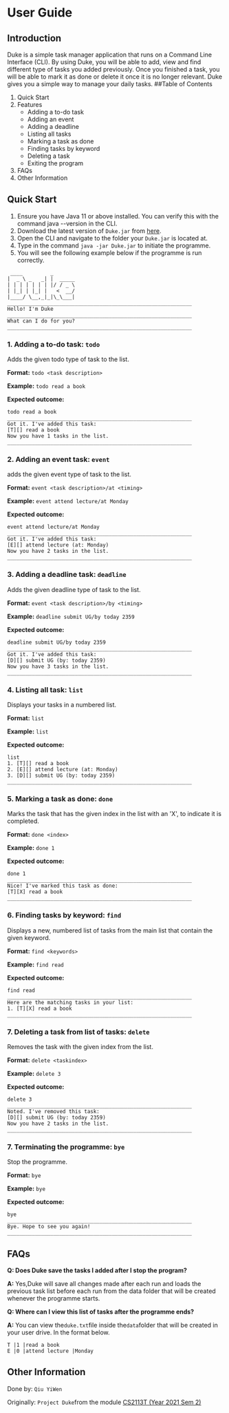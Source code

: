 # User Guide
## Introduction
Duke is a simple task manager application that runs on a Command Line Interface
(CLI). By using Duke, you will be able to add, view and find different type of 
tasks you added previously. Once you finished a task, you will be able to 
mark it as done or delete it once it is no longer relevant.
Duke gives you a simple way to manage your daily tasks.
##Table of Contents
1. Quick Start
2. Features
   * Adding a to-do task
   * Adding an event
   * Adding a deadline
   * Listing all tasks
   * Marking a task as done
   * Finding tasks by keyword
   * Deleting a task
   * Exiting the program
3. FAQs
4. Other Information
## Quick Start
1. Ensure you have Java 11 or above installed. You can verify this with the command java --version in the CLI.
2. Download the latest version of `Duke.jar` from [here](https://github.com/e00426142/ip/releases). 
3. Open the CLI and navigate to the folder your `Duke.jar` is located at.
4. Type in the command `java -jar Duke.jar` to initiate the programme.
5. You will see the following example below if the programme is run correctly.
```
 ____         _        
|  _ \ _   _| |  _____ 
| | | | | | | |/ / _ \
| |_| | |_| |   <  __/
|____/ \__,_|_|\_\___|
____________________________________________________________
Hello! I'm Duke
____________________________________________________________
What can I do for you?
____________________________________________________________
```

### 1. **Adding a to-do task:** `todo`
Adds the given todo type of task to the list.

**Format:** `todo <task description>`

**Example:** `todo read a book`

**Expected outcome:**
```
todo read a book
____________________________________________________________
Got it. I've added this task:
[T][] read a book
Now you have 1 tasks in the list.
____________________________________________________________
```

### 2. **Adding an event task:** `event`
adds the given event type of task to the list.

**Format:** `event <task description>/at <timing>`

**Example:** `event attend lecture/at Monday`

**Expected outcome:**
```
event attend lecture/at Monday
____________________________________________________________
Got it. I've added this task:
[E][] attend lecture (at: Monday)
Now you have 2 tasks in the list.
____________________________________________________________
```

### 3. **Adding a deadline task:** `deadline`
Adds the given deadline type of task to the list.

**Format:** `event <task description>/by <timing>`

**Example:** `deadline submit UG/by today 2359`

**Expected outcome:**
```
deadline submit UG/by today 2359
____________________________________________________________
Got it. I've added this task:
[D][] submit UG (by: today 2359)
Now you have 3 tasks in the list.
____________________________________________________________
```

### 4. **Listing all task:** `list`
Displays your tasks in a numbered list.

**Format:** `list`

**Example:** `list`

**Expected outcome:**
```
list
1. [T][] read a book
2. [E][] attend lecture (at: Monday)
3. [D][] submit UG (by: today 2359)
____________________________________________________________
```

### 5. **Marking a task as done:** `done`
Marks the task that has the given index in the list with an 'X', to indicate it is completed.

**Format:** `done <index>`

**Example:** `done 1`

**Expected outcome:**
```
done 1
____________________________________________________________
Nice! I've marked this task as done:
[T][X] read a book
____________________________________________________________
```

### 6. **Finding tasks by keyword:** `find`
Displays a new, numbered list of tasks from the main list that contain the given keyword.

**Format:** `find <keywords>`

**Example:** `find read`

**Expected outcome:**
```
find read
____________________________________________________________
Here are the matching tasks in your list: 
1. [T][X] read a book
____________________________________________________________
```

### 7. **Deleting a task from list of tasks:** `delete`
Removes the task with the given index from the list.

**Format:** `delete <taskindex>`

**Example:** `delete 3`

**Expected outcome:**
```
delete 3
____________________________________________________________
Noted. I've removed this task: 
[D][] submit UG (by: today 2359)
Now you have 2 tasks in the list.
____________________________________________________________
```

### 7. **Terminating the programme:** `bye`
Stop the programme.

**Format:** `bye`

**Example:** `bye`

**Expected outcome:**
```
bye
____________________________________________________________
Bye. Hope to see you again!
____________________________________________________________

```
## FAQs
**Q: Does Duke save the tasks I added after I stop the program?**

**A:** Yes,Duke will save all changes made after each run and loads the previous task list before each run from the data folder that will be created whenever the programme starts.

**Q: Where can I view this list of tasks after the programme ends?**

**A:** You can view the`duke.txt`file inside the`data`folder that will be created in your user drive. In the format below.

```
T |1 |read a book
E |0 |attend lecture |Monday
```
## Other Information
Done by: `Qiu YiWen`

Originally: `Project Duke`from the module [CS2113T (Year 2021 Sem 2)](https://nus-cs2113-ay2021s2.github.io/website/se-book-adapted/projectDuke/index.html)


